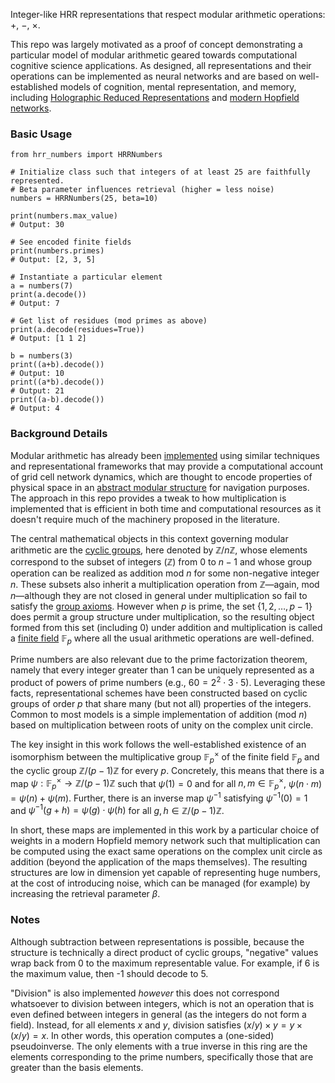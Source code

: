 Integer-like HRR representations that respect modular arithmetic operations: $+$, $-$, $\times$.

This repo was largely motivated as a proof of concept demonstrating a particular model of modular arithmetic geared towards computational cognitive science applications. As designed, all representations and their operations can be implemented as neural networks and are based on well-established models of cognition, mental representation, and memory, including [Holographic Reduced Representations](https://ieeexplore.ieee.org/document/377968) and [modern Hopfield networks](https://arxiv.org/abs/2008.02217).

### Basic Usage
```
from hrr_numbers import HRRNumbers

# Initialize class such that integers of at least 25 are faithfully represented.
# Beta parameter influences retrieval (higher = less noise)
numbers = HRRNumbers(25, beta=10)

print(numbers.max_value)
# Output: 30

# See encoded finite fields
print(numbers.primes)
# Output: [2, 3, 5]

# Instantiate a particular element
a = numbers(7)
print(a.decode())
# Output: 7

# Get list of residues (mod primes as above)
print(a.decode(residues=True))
# Output: [1 1 2]

b = numbers(3)
print((a+b).decode())
# Output: 10
print((a*b).decode())
# Output: 21
print((a-b).decode())
# Output: 4
```

### Background Details
Modular arithmetic has already been [implemented](https://pmc.ncbi.nlm.nih.gov/articles/PMC10659444/) using similar techniques and representational frameworks that may provide a computational account of grid cell network dynamics, which are thought to encode properties of physical space in an [abstract modular structure](https://pmc.ncbi.nlm.nih.gov/articles/PMC4042558/) for navigation purposes. The approach in this repo provides a tweak to how multiplication is implemented that is efficient in both time and computational resources as it doesn't require much of the machinery proposed in the literature. 

The central mathematical objects in this context governing modular arithmetic are the [cyclic groups](https://en.wikipedia.org/wiki/Cyclic_group), here denoted by $\mathbb{Z}/n\mathbb{Z}$, whose elements correspond to the subset of integers ($\mathbb{Z}$) from $0$ to $n-1$ and whose group operation can be realized as addition mod $n$ for some non-negative integer $n$. These subsets also inherit a multiplication operation from $\mathbb{Z}$&mdash;again, mod $n$&mdash;although they are not closed in general under multiplication so fail to satisfy the [group axioms](https://en.wikipedia.org/wiki/Group_(mathematics)). However when $p$ is prime, the set $\{1,2, \dots, p-1\}$ does permit a group structure under multiplication, so the resulting object formed from this set (including 0) under addition and multiplication is called a [finite field](https://en.wikipedia.org/wiki/Finite_field) $\mathbb{F}_p$ where all the usual arithmetic operations are well-defined.

Prime numbers are also relevant due to the prime factorization theorem, namely that every integer greater than 1 can be uniquely represented as a product of powers of prime numbers (e.g., $60=2^2\cdot 3\cdot 5$). Leveraging these facts, representational schemes have been constructed based on cyclic groups of order $p$ that share many (but not all) properties of the integers. Common to most models is a simple implementation of addition (mod $n$) based on multiplication between roots of unity on the complex unit circle.

The key insight in this work follows the well-established existence of an isomorphism between the multiplicative group $\mathbb{F}_p^\times$ of the finite field $\mathbb{F}_p$ and the cyclic group $\mathbb{Z}/(p-1)\mathbb{Z}$ for every $p$. Concretely, this means that there is a map $\psi:\mathbb{F}_p^\times\to\mathbb{Z}/(p-1)\mathbb{Z}$ such that $\psi(1)=0$ and for all $n,m\in\mathbb{F}_p^\times$, $\psi(n\cdot m)=\psi(n)+\psi(m)$. Further, there is an inverse map $\psi^{-1}$ satisfying $\psi^{-1}(0)=1$ and $\psi^{-1}(g+h)=\psi(g)\cdot\psi(h)$ for all $g,h\in\mathbb{Z}/(p-1)\mathbb{Z}$. 

In short, these maps are implemented in this work by a particular choice of weights in a modern Hopfield memory network such that multiplication can be computed using the exact same operations on the complex unit circle as addition (beyond the application of the maps themselves). The resulting structures are low in dimension yet capable of representing huge numbers, at the cost of introducing noise, which can be managed (for example) by increasing the retrieval parameter $\beta$.

### Notes
Although subtraction between representations is possible, because the structure is technically a direct product of cyclic groups, "negative" values wrap back from 0 to the maximum representable value. For example, if 6 is the maximum value, then -1 should decode to 5.

"Division" is also implemented *however* this does not correspond whatsoever to division between integers, which is not an operation that is even defined between integers in general (as the integers do not form a field). Instead, for all elements $x$ and $y$, division satisfies $(x/y)\times y=y\times(x/y)=x$. In other words, this operation computes a (one-sided) pseudoinverse. The only elements with a true inverse in this ring are the elements corresponding to the prime numbers, specifically those that are greater than the basis elements.
